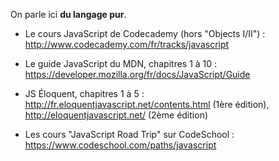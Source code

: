 On parle ici **du langage pur**.

* Le cours JavaScript de Codecademy (hors "Objects I/II") :
 http://www.codecademy.com/fr/tracks/javascript

* Le guide JavaScript du MDN, chapitres 1 à 10 :
 https://developer.mozilla.org/fr/docs/JavaScript/Guide

* JS Éloquent, chapitres 1 à 5 :
 http://fr.eloquentjavascript.net/contents.html (1ère édition),
 http://eloquentjavascript.net/ (2ème édition)

* Les cours "JavaScript Road Trip" sur CodeSchool :
 https://www.codeschool.com/paths/javascript
